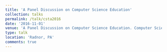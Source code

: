 ```yaml
---
title: 'A Panel Discussion on Computer Science Education'
collection: talks
permalink: /talk/csta2016
date: '2016-11-01'
venue: 'A Panel Discussion on Computer Science Education. Computer Science Teachers Association Fall Symposium.'
type: talk
location: 'Radnor, PA'
comments: true
---
```


